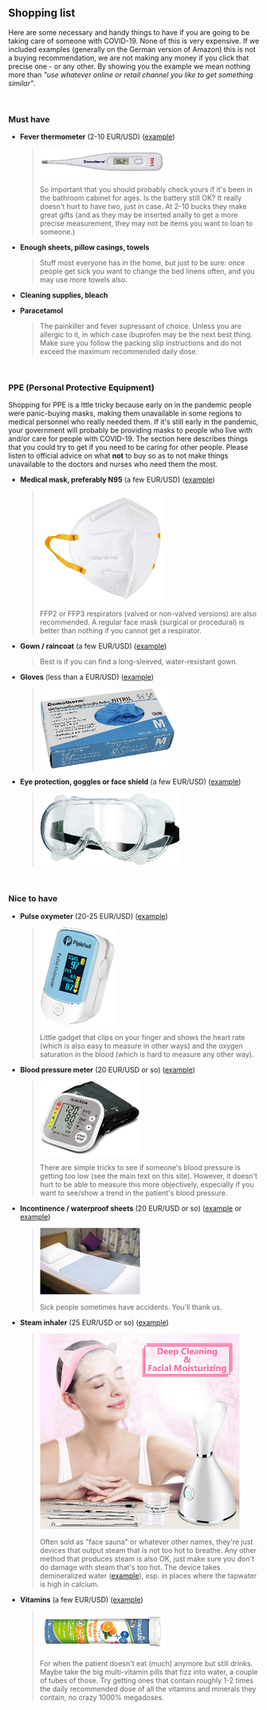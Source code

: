 ## Shopping list

Here are some necessary and handy things to have if you are going to be taking care of someone with COVID-19. None of this is very expensive. If we included examples (generally on the German version of Amazon) this is not a buying recommendation, we are not making any money if you click that precise one - or any other. By showing you the example we mean nothing more than *"use whatever online or retail channel you like to get something similar"*. 

&nbsp;

### Must have

* **Fever thermometer** (2-10 EUR/USD) ([example](https://www.amazon.de/gp/product/B001NYHXYS))

   > ![](/images/thermometer.png)
   > 
   > So important that you should probably check yours if it's been in the bathroom cabinet for ages. Is the battery still OK? It really doesn't hurt to have two, just in case. At 2-10 bucks they make great gifts (and as they may be inserted anally to get a more precise measurement, they may not be items you want to loan to someone.)

* **Enough sheets, pillow casings, towels**
   
   > Stuff most everyone has in the home, but just to be sure: once people get sick you want to change the bed linens often, and you may use more towels also.
   
* **Cleaning supplies, bleach**

* **Paracetamol**

  > The painkiller and fever supressant of choice. Unless you are allergic to it, in which case ibuprofen may be the next best thing. Make sure you follow the packing slip instructions and do not exceed the maximum recommended daily dose.

&nbsp;

### PPE (Personal Protective Equipment)

Shopping for PPE is a lttle tricky because early on in the pandemic people were panic-buying masks, making them unavailable in some regions to medical personnel who really needed them. If it's still early in the pandemic, your government will probably be providing masks to people who live with and/or care for people with COVID-19. The section here describes things that you could try to get if you need to be caring for other people. Please listen to official advice on what **not** to buy so as to not make things unavailable to the doctors and nurses who need them the most. 

* **Medical mask, preferably N95** (a few EUR/USD) ([example](https://www.amazon.de/dp/B085H6Y6HN))
   > ![](/images/mask.png)
   > 
   > FFP2 or FFP3 respirators (valved or non-valved versions) are also recommended. A regular face mask (surgical or procedural) is better than nothing if you cannot get a respirator.

* **Gown / raincoat** (a few EUR/USD) ([example](https://www.amazon.de/dp/B07DFDFFRX))

   > Best is if you can find a long-sleeved, water-resistant gown. 

* **Gloves** (less than a EUR/USD) ([example](https://www.amazon.de/dp/B01LWJ80C7))
   > ![](/images/gloves.png)

* **Eye protection, goggles or face shield** (a few EUR/USD) ([example](https://www.amazon.de/dp/B002THV25Y))
   > ![](/images/glasses.png)
   > 

&nbsp;

### Nice to have

* **Pulse oxymeter** (20-25 EUR/USD) ([example](https://www.amazon.de/gp/product/B07P3ZS6L3))
   > ![](/images/pulse-oxi.png)
   >
   > Little gadget that clips on your finger and shows the heart rate (which is also easy to measure in other ways) and the oxygen saturation in the blood (which is hard to measure any other way).

* **Blood pressure meter** (20 EUR/USD or so) ([example](https://www.amazon.de/gp/product/B07KY867ZH))
   > ![](/images/blood-pressure.png)
   > 
   > There are simple tricks to see if someone's blood pressure is getting too low (see the main text on this site). However, it doesn't hurt to be able to measure this more objectively, especially if you want to see/show a trend in the patient's blood pressure.

* **Incontinence / waterproof sheets** (20 EUR/USD or so) ([example](https://www.amazon.de/Comfortcare-Inkontinenz-Bettw%C3%A4sche-waschbar-Blau/dp/B07W7CCQVG) or [example](https://www.amazon.de/Co-operative-Independent-Living-Bettdeckenbezug-wasserabweisend/dp/B00BJMA8X2))
   > ![](/images/sheet.png)
   >
   > Sick people sometimes have accidents. You'll thank us.

* **Steam inhaler** (25 EUR/USD or so) ([example](https://www.amazon.de/gp/product/B07SNQH6CZ))
   > ![](/images/steam.png)
   >
   > Often sold as "face sauna" or whatever other names, they're just devices that output steam that is not too hot to breathe. Any other method that produces steam is also OK, just make sure you don't do damage with steam that's too hot. The device takes demineralized water ([example](https://www.amazon.de/gp/product/B07J5Y95MQ)), esp. in places where the tapwater is high in calcium. 

* **Vitamins** (a few EUR/USD) ([example](https://www.amazon.de/dp/B07S63PCZK))
   > ![](/images/multi-vitamin.png)
   >
   > For when the patient doesn't eat (much) anymore but still drinks. Maybe take the big multi-vitamin pills that fizz into water, a couple of tubes of those. Try getting ones that contain roughly 1-2 times the daily recommended dose of all the vitamins and minerals they contain, no crazy 1000% megadoses.
